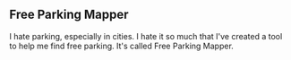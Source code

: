 ## Free Parking Mapper

I hate parking, especially in cities. I hate it so much that I've created a tool to help me find free parking. It's called Free Parking Mapper.

